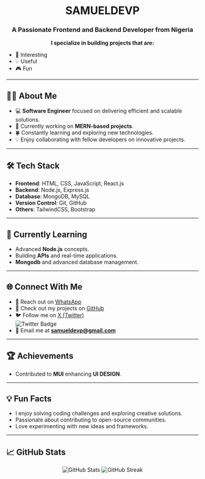 <div align="center">
  
  # SAMUELDEVP
  
  <h3 align="center">
  <strong>A Passionate Frontend and Backend Developer from Nigeria</strong>
  </h3>
  
  <p align="center">
    <strong>
      I specialize in building projects that are:
    </strong>
  </p>
  
  <ul align="left">
    <li>🌟 Interesting</li>
    <li>💡 Useful</li>
    <li>🎮 Fun</li>
  </ul>
  
</div>

---

## 👨‍💻 About Me  

- 💻 **Software Engineer** focused on delivering efficient and scalable solutions.  
- 🎯 Currently working on **MERN-based projects**.  
- 🍀 Constantly learning and exploring new technologies.  
- 💡 Enjoy collaborating with fellow developers on innovative projects.  

---

## 🛠️ Tech Stack  

- **Frontend**: HTML, CSS, JavaScript, React.js  
- **Backend**: Node.js, Express.js  
- **Database**: MongoDB, MySQL  
- **Version Control**: Git, GitHub  
- **Others**: TailwindCSS, Bootstrap  

---

## 🌱 Currently Learning  

- Advanced **Node.js** concepts.  
- Building **APIs** and real-time applications.  
- **Mongodb** and advanced database management.  

---

## 🌐 Connect With Me  

- 💬 Reach out on [WhatsApp](https://wa.me/+2349060726213)  
- 💼 Check out my projects on [GitHub](https://github.com/SamuelDevP)  
- 🐦 Follow me on [X (Twitter)](https://twitter.com/@samueldevp)  
  <img src="https://img.shields.io/badge/X-@your_handle-1DA1F2?style=flat&logo=twitter&logoColor=white" alt="Twitter Badge" />  
- 📧 Email me at **samueldevp@gmail.com**  

---

## 🏆 Achievements  
- Contributed to **MUI** enhancing **UI DESIGN**.  

---

## 💡 Fun Facts  

- I enjoy solving coding challenges and exploring creative solutions.  
- Passionate about contributing to open-source communities.  
- Love experimenting with new ideas and frameworks.  

---

## 📈 GitHub Stats  

<div align="center">
  <img src="https://github-readme-stats.vercel.app/api?username=SamuelDevP&show_icons=true&theme=radical" alt="GitHub Stats" />
  <img src="https://github-readme-streak-stats.herokuapp.com/?user=SamuelDevP&theme=radical" alt="GitHub Streak" />
</div>
